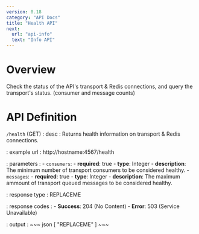 ```yaml
---
version: 0.18
category: "API Docs"
title: "Health API"
next:
  url: "api-info"
  text: "Info API"
---
```


# Overview

Check the status of the API's transport & Redis connections, and query the
transport's status. (consumer and message counts)

# API Definition

`/health` (GET)
: desc
  : Returns health information on transport & Redis connections.

: example url
  : http://hostname:4567/health

: parameters
  : - `consumers`:
      - **required**: true
      - **type**: Integer
      - **description**: The minimum number of transport consumers to be considered healthy.
    - `messages`:
      - **required**: true
      - **type**: Integer
      - **description**: The maximum ammount of transport queued messages to be considered healthy.

: response type
  : REPLACEME

: response codes
  : - **Success**: 204 (No Content)
    - **Error**: 503 (Service Unavailable)

: output
  : ~~~ json
    [ "REPLACEME" ]
    ~~~
